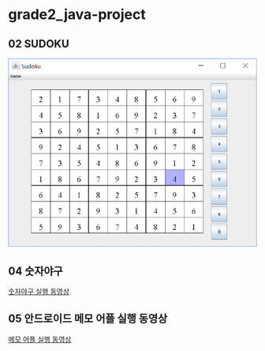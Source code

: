 # grade2_java-project

## 02 SUDOKU 
![java](./sudoku.PNG)

## 04 숫자야구
[숫자야구 실행 동영상](https://www.youtube.com/watch?v=lX_GYyF9xDI)

## 05 안드로이드 메모 어플 실행 동영상 
[메모 어플 실행 동영상](https://www.youtube.com/watch?v=gsM4UpjwOpM)
